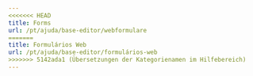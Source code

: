 ```yaml
---
<<<<<<< HEAD
title: Forms
url: /pt/ajuda/base-editor/webformulare
=======
title: Formulários Web
url: /pt/ajuda/base-editor/formulários-web
>>>>>>> 5142ada1 (Übersetzungen der Kategorienamen im Hilfebereich)
---
```


